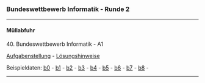 ### Bundeswettbewerb Informatik - Runde 2
---

#### Müllabfuhr

40\. Bundeswettbewerb Informatik - A1

[Aufgabenstellung](./muellabfuhr/muellabfuhr.pdf) -
[Lösungshinweise](./muellabfuhr/muellabfuhrL.pdf)

Beispieldaten: 
[b0](muellabfuhr/beispieldaten/muellabfuhr0.txt) -
[b1](muellabfuhr/beispieldaten/muellabfuhr1.txt) -
[b2](muellabfuhr/beispieldaten/muellabfuhr2.txt) -
[b3](muellabfuhr/beispieldaten/muellabfuhr3.txt) -
[b4](muellabfuhr/beispieldaten/muellabfuhr4.txt) -
[b5](muellabfuhr/beispieldaten/muellabfuhr5.txt) -
[b6](muellabfuhr/beispieldaten/muellabfuhr6.txt) -
[b7](muellabfuhr/beispieldaten/muellabfuhr7.txt) -
[b8](muellabfuhr/beispieldaten/muellabfuhr8.txt) -


<!-- [Video](https://youtu.be/MUOExC8rFwA) -->

----